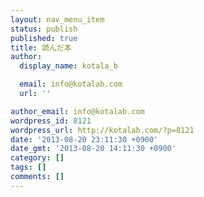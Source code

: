 ```yaml
---
layout: nav_menu_item
status: publish
published: true
title: 読んだ本
author:
  display_name: kotala_b

  email: info@kotalab.com
  url: ''

author_email: info@kotalab.com
wordpress_id: 8121
wordpress_url: http://kotalab.com/?p=8121
date: '2013-08-20 23:11:30 +0900'
date_gmt: '2013-08-20 14:11:30 +0900'
category: []
tags: []
comments: []
---
```


